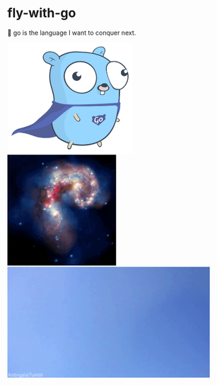 # fly-with-go

🐹 go is the language I want to conquer next.

<p>
  <img src='./images/gopher.png' height=250 />
  <img src='./images/cat1.gif' height=250 />
  <img src='./images/cat2.gif' height=250 />
</p>
